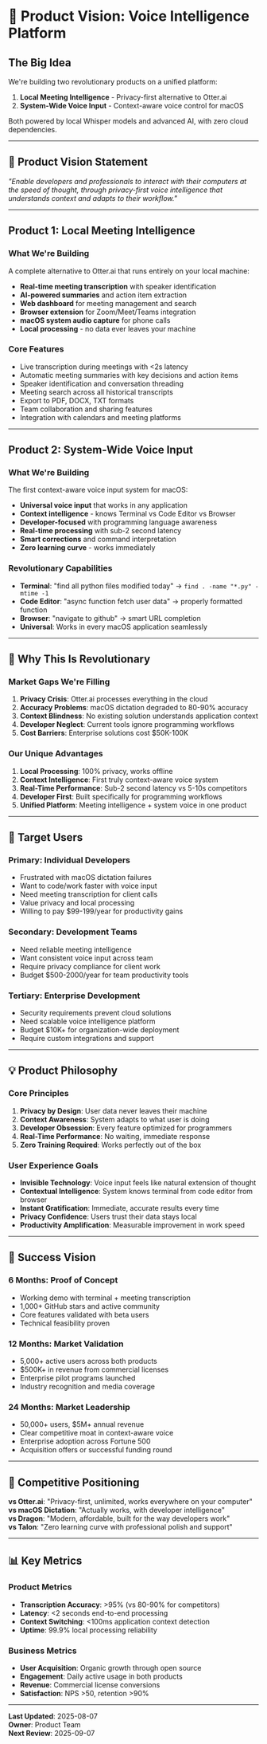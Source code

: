 # 🚀 Product Vision: Voice Intelligence Platform

## **The Big Idea**

We're building two revolutionary products on a unified platform:

1. **Local Meeting Intelligence** - Privacy-first alternative to Otter.ai
2. **System-Wide Voice Input** - Context-aware voice control for macOS

Both powered by local Whisper models and advanced AI, with zero cloud dependencies.

---

## **🎯 Product Vision Statement**

*"Enable developers and professionals to interact with their computers at the speed of thought, through privacy-first voice intelligence that understands context and adapts to their workflow."*

---

## **Product 1: Local Meeting Intelligence**

### **What We're Building**
A complete alternative to Otter.ai that runs entirely on your local machine:

- **Real-time meeting transcription** with speaker identification
- **AI-powered summaries** and action item extraction  
- **Web dashboard** for meeting management and search
- **Browser extension** for Zoom/Meet/Teams integration
- **macOS system audio capture** for phone calls
- **Local processing** - no data ever leaves your machine

### **Core Features**
- Live transcription during meetings with <2s latency
- Automatic meeting summaries with key decisions and action items
- Speaker identification and conversation threading
- Meeting search across all historical transcripts
- Export to PDF, DOCX, TXT formats
- Team collaboration and sharing features
- Integration with calendars and meeting platforms

---

## **Product 2: System-Wide Voice Input**

### **What We're Building** 
The first context-aware voice input system for macOS:

- **Universal voice input** that works in any application
- **Context intelligence** - knows Terminal vs Code Editor vs Browser
- **Developer-focused** with programming language awareness
- **Real-time processing** with sub-2 second latency
- **Smart corrections** and command interpretation
- **Zero learning curve** - works immediately

### **Revolutionary Capabilities**
- **Terminal**: "find all python files modified today" → `find . -name "*.py" -mtime -1`
- **Code Editor**: "async function fetch user data" → properly formatted function
- **Browser**: "navigate to github" → smart URL completion
- **Universal**: Works in every macOS application seamlessly

---

## **🎪 Why This Is Revolutionary**

### **Market Gaps We're Filling**
1. **Privacy Crisis**: Otter.ai processes everything in the cloud
2. **Accuracy Problems**: macOS dictation degraded to 80-90% accuracy
3. **Context Blindness**: No existing solution understands application context
4. **Developer Neglect**: Current tools ignore programming workflows
5. **Cost Barriers**: Enterprise solutions cost $50K-100K

### **Our Unique Advantages**
1. **Local Processing**: 100% privacy, works offline
2. **Context Intelligence**: First truly context-aware voice system
3. **Real-Time Performance**: Sub-2 second latency vs 5-10s competitors
4. **Developer First**: Built specifically for programming workflows
5. **Unified Platform**: Meeting intelligence + system voice in one product

---

## **🧠 Target Users**

### **Primary: Individual Developers** 
- Frustrated with macOS dictation failures
- Want to code/work faster with voice input
- Need meeting transcription for client calls
- Value privacy and local processing
- Willing to pay $99-199/year for productivity gains

### **Secondary: Development Teams**
- Need reliable meeting intelligence
- Want consistent voice input across team
- Require privacy compliance for client work
- Budget $500-2000/year for team productivity tools

### **Tertiary: Enterprise Development**
- Security requirements prevent cloud solutions
- Need scalable voice intelligence platform
- Budget $10K+ for organization-wide deployment
- Require custom integrations and support

---

## **💡 Product Philosophy**

### **Core Principles**
1. **Privacy by Design**: User data never leaves their machine
2. **Context Awareness**: System adapts to what user is doing
3. **Developer Obsession**: Every feature optimized for programmers
4. **Real-Time Performance**: No waiting, immediate response
5. **Zero Training Required**: Works perfectly out of the box

### **User Experience Goals**
- **Invisible Technology**: Voice input feels like natural extension of thought
- **Contextual Intelligence**: System knows terminal from code editor from browser
- **Instant Gratification**: Immediate, accurate results every time
- **Privacy Confidence**: Users trust their data stays local
- **Productivity Amplification**: Measurable improvement in work speed

---

## **🎯 Success Vision**

### **6 Months**: Proof of Concept
- Working demo with terminal + meeting transcription
- 1,000+ GitHub stars and active community
- Core features validated with beta users
- Technical feasibility proven

### **12 Months**: Market Validation  
- 5,000+ active users across both products
- $500K+ in revenue from commercial licenses
- Enterprise pilot programs launched
- Industry recognition and media coverage

### **24 Months**: Market Leadership
- 50,000+ users, $5M+ annual revenue
- Clear competitive moat in context-aware voice
- Enterprise adoption across Fortune 500
- Acquisition offers or successful funding round

---

## **🚀 Competitive Positioning**

**vs Otter.ai**: "Privacy-first, unlimited, works everywhere on your computer"  
**vs macOS Dictation**: "Actually works, with developer intelligence"  
**vs Dragon**: "Modern, affordable, built for the way developers work"  
**vs Talon**: "Zero learning curve with professional polish and support"

---

## **📊 Key Metrics**

### **Product Metrics**
- **Transcription Accuracy**: >95% (vs 80-90% for competitors)
- **Latency**: <2 seconds end-to-end processing
- **Context Switching**: <100ms application context detection
- **Uptime**: 99.9% local processing reliability

### **Business Metrics**  
- **User Acquisition**: Organic growth through open source
- **Engagement**: Daily active usage in both products
- **Revenue**: Commercial license conversions
- **Satisfaction**: NPS >50, retention >90%

---

**Last Updated**: 2025-08-07  
**Owner**: Product Team  
**Next Review**: 2025-09-07